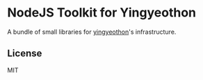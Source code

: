 # NodeJS Toolkit for Yingyeothon

A bundle of small libraries for [yingyeothon](https://yyt.life)'s infrastructure.

## License

MIT
